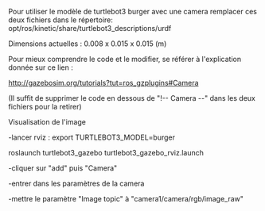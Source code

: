  Pour utiliser le modèle de turtlebot3 burger avec une camera
remplacer ces deux fichiers dans le répertoire:
opt/ros/kinetic/share/turtlebot3_descriptions/urdf

Dimensions actuelles : 0.008 x 0.015 x 0.015 (m) 

Pour mieux comprendre le code et le modifier, se référer
à l'explication donnée sur ce lien :

http://gazebosim.org/tutorials?tut=ros_gzplugins#Camera

(Il suffit de supprimer le code en dessous de "!-- Camera --"
dans les deux fichiers pour la retirer)

Visualisation de l'image 

-lancer rviz : 
export TURTLEBOT3_MODEL=burger 

roslaunch turtlebot3_gazebo turtlebot3_gazebo_rviz.launch

-cliquer sur "add" puis "Camera" 

-entrer dans les paramètres de la camera 

-mettre le paramètre "Image topic" à "camera1/camera/rgb/image_raw" 

